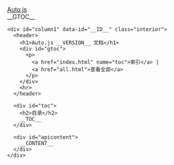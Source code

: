 <!doctype html>
<html lang="en">
<head>
  <meta charset="utf-8">
  <title>__SECTION__ | Auto.js __VERSION__ 文档</title>
  <link rel="stylesheet" href="assets/fonts.css">
  <link rel="stylesheet" href="assets/style.css">
  <link rel="stylesheet" href="assets/sh.css">
  <link rel="canonical" href="https://nodejs.org/api/__FILENAME__.html">
</head>
<body class="alt apidoc" id="api-section-__FILENAME__">
  <div id="content" class="clearfix">
    <div id="column2" class="interior">
      <div id="intro" class="interior">
        <a href="/" title="返回首页">
          Auto.js
        </a>
      </div>
      __GTOC__
    </div>

    <div id="column1" data-id="__ID__" class="interior">
      <header>
        <h1>Auto.js __VERSION__ 文档</h1>
        <div id="gtoc">
          <p>
            <a href="index.html" name="toc">索引</a> |
            <a href="all.html">查看全部</a>
          </p>
        </div>
        <hr>
      </header>

      <div id="toc">
        <h2>目录</h2>
        __TOC__
      </div>

      <div id="apicontent">
        __CONTENT__
      </div>
    </div>
  </div>
  <script src="assets/sh_main.js"></script>
  <script src="assets/sh_javascript.min.js"></script>
  <script>highlight(undefined, undefined, 'pre');</script>
  <!-- __TRACKING__ -->
</body>
</html>
